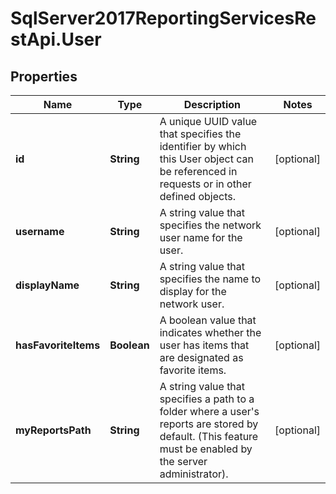 # SqlServer2017ReportingServicesRestApi.User

## Properties
Name | Type | Description | Notes
------------ | ------------- | ------------- | -------------
**id** | **String** | A unique UUID value that specifies the identifier by which this User object can be referenced in requests or in other defined objects. | [optional] 
**username** | **String** | A string value that specifies the network user name for the user. | [optional] 
**displayName** | **String** | A string value that specifies the name to display for the network user. | [optional] 
**hasFavoriteItems** | **Boolean** | A boolean value that indicates whether the user has items that are designated as favorite items. | [optional] 
**myReportsPath** | **String** | A string value that specifies a path to a folder where a user's reports are stored by default. (This feature must be enabled by the server administrator). | [optional] 



